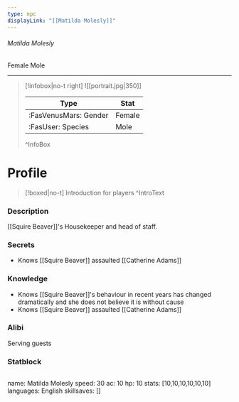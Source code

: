 ```yaml
---
type: npc
displayLink: "[[Matilda Molesly]]"
---
```


###### Matilda Molesly
<span class="sub2">Female Mole </span>
___

> [!infobox|no-t right]
> ![[portrait.jpg|350]]
>
> | Type | Stat |
> | ---- | ---- |
> | :FasVenusMars: Gender | Female |
> | :FasUser: Species | Mole |
>^InfoBox

# Profile

> [!boxed|no-t]
> Introduction for players
>^IntroText

### Description
[[Squire Beaver]]'s Housekeeper and head of staff.

### Secrets
- Knows [[Squire Beaver]] assaulted [[Catherine Adams]]

### Knowledge
- Knows [[Squire Beaver]]'s behaviour in recent years has changed dramatically and she does not believe it is without cause
- Knows [[Squire Beaver]] assaulted [[Catherine Adams]]

### Alibi 
Serving guests

### Statblock
>```statblock
name: Matilda Molesly
speed: 30
ac: 10
hp: 10
stats: [10,10,10,10,10,10]
languages: English
skillsaves: []